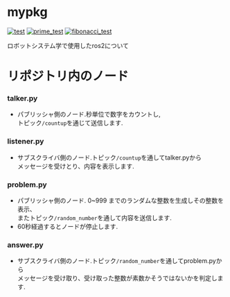 # mypkg
[![test](https://github.com/akitonoguchi/mypkg/actions/workflows/test.yml/badge.svg)](https://github.com/akitonoguchi/mypkg/actions/workflows/test.yml) [![prime_test](https://github.com/akitonoguchi/mypkg/actions/workflows/prime_test.yml/badge.svg)](https://github.com/akitonoguchi/mypkg/actions/workflows/prime_test.yml) [![fibonacci_test](https://github.com/akitonoguchi/mypkg/actions/workflows/fibonacci_test.yml/badge.svg)](https://github.com/akitonoguchi/mypkg/actions/workflows/fibonacci_test.yml)

ロボットシステム学で使用したros2について

# リポジトリ内のノード

### talker.py
* パブリッシャ側のノード.秒単位で数字をカウントし,  
トピック`/countup`を通じて送信します.

### listener.py
* サブスクライバ側のノード.トピック`/countup`を通してtalker.pyから  
メッセージを受けとり、内容を表示します.

### problem.py
* パブリッシャ側のノード. 0~999 までのランダムな整数を生成しその整数を表示、  
またトピック`/random_number`を通して内容を送信します.
* 60秒経過するとノードが停止します.

### answer.py
* サブスクライバ側のノード.トピック`/random_number`を通してproblem.pyから  
メッセージを受け取り、受け取った整数が素数かそうではないかを判定します.
